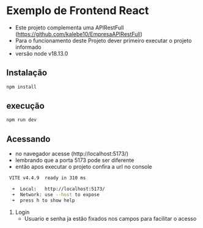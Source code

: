 # Exemplo de Frontend React

- Este projeto complementa uma APIRestFull (https://github.com/kalebe10/EmpresaAPIRestFull)
- Para o funcionamento deste Projeto dever primeiro executar o projeto informado 
- versão node v18.13.0

## Instalação

```bash
npm install
```

## execução

```bash
npm run dev
```

## Acessando

- no navegador acesse (http://localhost:5173/)
- lembrando que a porta 5173 pode ser diferente
- então apos executar o projeto confira a url no console

```bash
 VITE v4.4.9  ready in 310 ms

  ➜  Local:   http://localhost:5173/
  ➜  Network: use --host to expose
  ➜  press h to show help

```

1. Login
    - Usuario e senha ja estão fixados nos campos para facilitar o acesso
